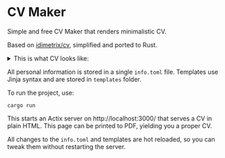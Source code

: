 # CV Maker

Simple and free CV Maker that renders minimalistic CV.

Based on [idimetrix/cv](https://github.com/idimetrix/cv), simplified and ported to Rust.

<details>
<summary>This is what CV looks like:</summary>

![cv-builder](https://github.com/user-attachments/assets/aee25388-2c27-4e33-995e-1718ec529da9)
</details>

All personal information is stored in a single `info.toml` file.
Templates use Jinja syntax and are stored in `templates` folder.

To run the project, use:
```
cargo run
```
This starts an Actix server on http://localhost:3000/ that serves a CV in plain HTML.
This page can be printed to PDF, yielding you a proper CV.

All changes to the `info.toml` and templates are hot reloaded, so you can tweak them without restarting the server.
